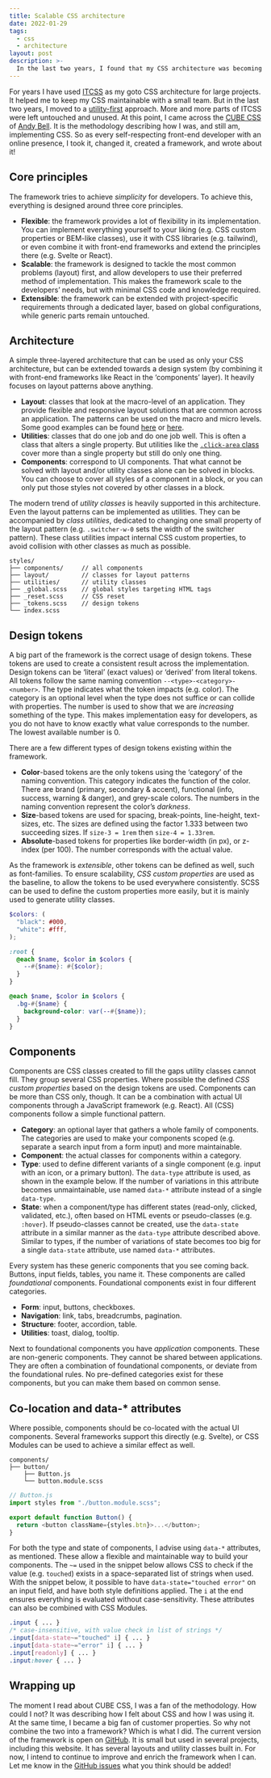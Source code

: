 ```yaml
---
title: Scalable CSS architecture
date: 2022-01-29
tags:
  - css
  - architecture
layout: post
description: >-
  In the last two years, I found that my CSS architecture was becoming too complex. But, utility-first frameworks were not doing it for me either. I needed a mix, I needed utility-enabled. Then came CUBE CSS and it all clicked.
---
```


For years I have used [ITCSS](https://www.xfive.co/blog/itcss-scalable-maintainable-css-architecture/) as my goto CSS architecture for large projects. It helped me to keep my CSS maintainable with a small team. But in the last two years, I moved to a [utility-first](https://tailwindcss.com/) approach. More and more parts of ITCSS were left untouched and unused. At this point, I came across the [CUBE CSS](https://cube.fyi/) of [Andy Bell](https://twitter.com/piccalilli_). It is the methodology describing how I was, and still am, implementing CSS. So as every self-respecting front-end developer with an online presence, I took it, changed it, created a framework, and wrote about it!

## Core principles

The framework tries to achieve _simplicity_ for developers. To achieve this, everything is designed around three core principles.

- **Flexible**: the framework provides a lot of flexibility in its implementation. You can implement everything yourself to your liking (e.g. CSS custom properties or BEM-like classes), use it with CSS libraries (e.g. tailwind), or even combine it with front-end frameworks and extend the principles there (e.g. Svelte or React).
- **Scalable**: the framework is designed to tackle the most common problems (layout) first, and allow developers to use their preferred method of implementation. This makes the framework scale to the developers’ needs, but with minimal CSS code and knowledge required.
- **Extensible**: the framework can be extended with project-specific requirements through a dedicated layer, based on global configurations, while generic parts remain untouched.

## Architecture

A simple three-layered architecture that can be used as only your CSS architecture, but can be extended towards a design system (by combining it with front-end frameworks like React in the ‘components’ layer). It heavily focuses on layout patterns above anything.

- **Layout**: classes that look at the macro-level of an application. They provide flexible and responsive layout solutions that are common across an application. The patterns can be used on the macro and micro levels. Some good examples can be found [here](https://feo.crinckles.dev) or [here](https://every-layout.dev/).
- **Utilities**: classes that do one job and do one job well. This is often a class that alters a single property. But utilities like the [`.click-area` class](https://github.com/vyckes/bace-css/blob/main/src/utilities/_click-area.scss) cover more than a single property but still do only one thing.
- **Components**: correspond to UI components. That what cannot be solved with layout and/or utility classes alone can be solved in blocks. You can choose to cover all styles of a component in a block, or you can only put those styles not covered by other classes in a block.

The modern trend of _utility classes_ is heavily supported in this architecture. Even the layout patterns can be implemented as utilities. They can be accompanied by _class utilities_, dedicated to changing one small property of the layout pattern (e.g. `.switcher-w-0` sets the width of the switcher pattern). These class utilities impact internal CSS custom properties, to avoid collision with other classes as much as possible.

```
styles/
├── components/     // all components
├── layout/         // classes for layout patterns
├── utilities/      // utility classes
├── _global.scss    // global styles targeting HTML tags
├── _reset.scss     // CSS reset
├── _tokens.scss    // design tokens
└── index.scss
```

## Design tokens

A big part of the framework is the correct usage of design tokens. These tokens are used to create a consistent result across the implementation. Design tokens can be ‘literal’ (exact values) or ‘derived’ from literal tokens. All tokens follow the same naming convention `--<type>-<category>-<number>`. The type indicates what the token impacts (e.g. color). The category is an optional level when the type does not suffice or can collide with properties. The number is used to show that we are _increasing_ something of the type. This makes implementation easy for developers, as you do not have to know exactly what value corresponds to the number. The lowest available number is 0.

There are a few different types of design tokens existing within the framework.

- **Color**-based tokens are the only tokens using the ‘category’ of the naming convention. This category indicates the function of the color. There are brand (primary, secondary & accent), functional (info, success, warning & danger), and grey-scale colors. The numbers in the naming convention represent the color’s _darkness_.
- **Size**-based tokens are used for spacing, break-points, line-height, text-sizes, etc. The sizes are defined using the factor 1.333 between two succeeding sizes. If `size-3 = 1rem` then `size-4 = 1.33rem`.
- **Absolute**-based tokens for properties like border-width (in px), or z-index (per 100). The number corresponds with the actual value.

As the framework is _extensible_, other tokens can be defined as well, such as font-families. To ensure scalability, _CSS custom properties_ are used as the baseline, to allow the tokens to be used everywhere consistently. SCSS can be used to define the custom properties more easily, but it is mainly used to generate utility classes.

```scss
$colors: (
  "black": #000,
  "white": #fff,
);

:root {
  @each $name, $color in $colors {
    --#{$name}: #{$color};
  }
}

@each $name, $color in $colors {
  .bg-#{$name} {
    background-color: var(--#{$name});
  }
}
```

## Components

Components are CSS classes created to fill the gaps utility classes cannot fill. They group several CSS properties. Where possible the defined _CSS custom properties_ based on the design tokens are used. Components can be more than CSS only, though. It can be a combination with actual UI components through a JavaScript framework (e.g. React). All (CSS) components follow a simple functional pattern.

- **Category**: an optional layer that gathers a whole family of components. The categories are used to make your components scoped (e.g. separate a search input from a form input) and more maintainable.
- **Component**: the actual classes for components within a category.
- **Type**: used to define different variants of a single component (e.g. input with an icon, or a primary button). The `data-type` attribute is used, as shown in the example below. If the number of variations in this attribute becomes unmaintainable, use named `data-*` attribute instead of a single `data-type`.
- **State**: when a component/type has different states (read-only, clicked, validated, etc.), often based on HTML events or pseudo-classes (e.g. `:hover`). If pseudo-classes cannot be created, use the `data-state` attribute in a similar manner as the `data-type` attribute described above. Similar to types, if the number of variations of state becomes too big for a single `data-state` attribute, use named `data-*` attributes.

Every system has these generic components that you see coming back. Buttons, input fields, tables, you name it. These components are called _foundational_ components. Foundational components exist in four different categories.

- **Form**: input, buttons, checkboxes.
- **Navigation**: link, tabs, breadcrumbs, pagination.
- **Structure**: footer, accordion, table.
- **Utilities**: toast, dialog, tooltip.

Next to foundational components you have _application_ components. These are non-generic components. They cannot be shared between applications. They are often a combination of foundational components, or deviate from the foundational rules. No pre-defined categories exist for these components, but you can make them based on common sense.

## Co-location and data-\* attributes

Where possible, components should be co-located with the actual UI components. Several frameworks support this directly (e.g. Svelte), or CSS Modules can be used to achieve a similar effect as well.

```
components/
├── button/
    ├── Button.js
    └── button.module.scss
```

```js
// Button.js
import styles from "./button.module.scss";

export default function Button() {
  return <button className={styles.btn}>...</button>;
}
```

For both the type and state of components, I advise using `data-*` attributes, as mentioned. These allow a flexible and maintainable way to build your components. The `~=` used in the snippet below allows CSS to check if the value (e.g. `touched`) exists in a space-separated list of strings when used. With the snippet below, it possible to have `data-state="touched error"` on an input field, and have both style definitions applied. The `i` at the end ensures everything is evaluated without case-sensitivity. These attributes can also be combined with CSS Modules.

```scss
.input { ... }
/* case-insensitive, with value check in list of strings */
.input[data-state~="touched" i] { ... }
.input[data-state~="error" i] { ... }
.input[readonly] { ... }
.input:hover { ... }
```

## Wrapping up

The moment I read about CUBE CSS, I was a fan of the methodology. How could I not? It was describing how I felt about CSS and how I was using it. At the same time, I became a big fan of customer properties. So why not combine the two into a framework? Which is what I did. The current version of the framework is open on [GitHub](https://github.com/vyckes/bace-css). It is small but used in several projects, including this website. It has several layouts and utility classes built in. For now, I intend to continue to improve and enrich the framework when I can. Let me know in the [GitHub issues](https://github.com/vyckes/bace-css/issues) what you think should be added!
